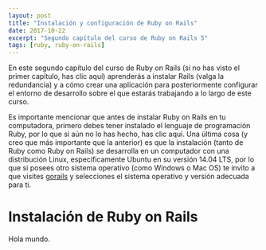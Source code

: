 ```yaml
---
layout: post
title: "Instalación y configuración de Ruby on Rails"
date: 2017-10-22
excerpt: "Segundo capítulo del curso de Ruby on Rails 5"
tags: [ruby, ruby-on-rails]
---
```


En este segundo capítulo del curso de Ruby on Rails (si no has visto el primer capítulo, has clic aquí) aprenderás a instalar Rails (valga la redundancia) y a cómo crear una aplicación para posteriormente configurar el entorno de desarrollo sobre el que estarás trabajando a lo largo de este curso.

Es importante mencionar que antes de instalar Ruby on Rails en tu computadora, primero debes tener instalado el lenguaje de programación Ruby, por lo que si aún no lo has hecho, has clic aquí. Una última cosa (y creo que más importante que la anterior) es que la instalación (tanto de Ruby como Ruby on Rails) se desarrolla en un computador con una distribución Linux, específicamente Ubuntu en su versión 14.04 LTS, por lo que si posees otro sistema operativo (como Windows o Mac OS) te invito a que visites [gorails](https://gorails.com/setup/ubuntu/14.04) y selecciones el sistema operativo y versión adecuada para ti.

# Instalación de Ruby on Rails

Hola mundo.
